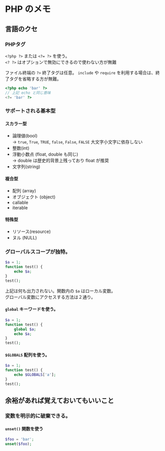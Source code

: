 # PHP のメモ

## 言語のクセ

### PHPタグ

``<?php ?>`` または ``<?= ?>`` を使う。  
``<? ?>`` はオプションで無効にできるので使わない方が無難

ファイル終端の ``?>`` 終了タグは任意。 ``include`` や ``require`` を利用する場合は、終了タグを省略する方が無難。

```php
<?php echo 'bar' ?>
// 上記 echo と同じ意味
<?= 'bar' ?>
```

### サポートされる基本型

#### スカラー型

- 論理値(bool)  
 → ``true``, ``True``, ``TRUE``, ``false``, ``False``, ``FALSE`` 大文字小文字に依存しない
- 整数(int)
- 浮動小数点 (float, double も同じ)  
 → double は歴史的背景上残っており float が推奨
- 文字列(string)

#### 複合型

- 配列 (array)
- オブジェクト (object)
- callable
- iterable

#### 特殊型

- リソース(resource)
- ヌル (NULL)

### グローバルスコープが独特。

```php
$a = 1;
function test() {
    echo $a;
}
test();
```
上記は何も出力されない。関数内の ``$a`` はローカル変数。  
グローバル変数にアクセスする方法は２通り。

#### ``global`` キーワードを使う。

```php
$a = 1;
function test() {
    global $a;
    echo $a;
}
test();
```
#### ``$GLOBALS`` 配列を使う。
```php
$a = 1;
function test() {
    echo $GLOBALS['a'];
}
test();
```

## 余裕があれば覚えておいてもいいこと

### 変数を明示的に破棄できる。

#### ``unset()`` 関数を使う

```php
$foo = 'bar';
unset($foo);
```
